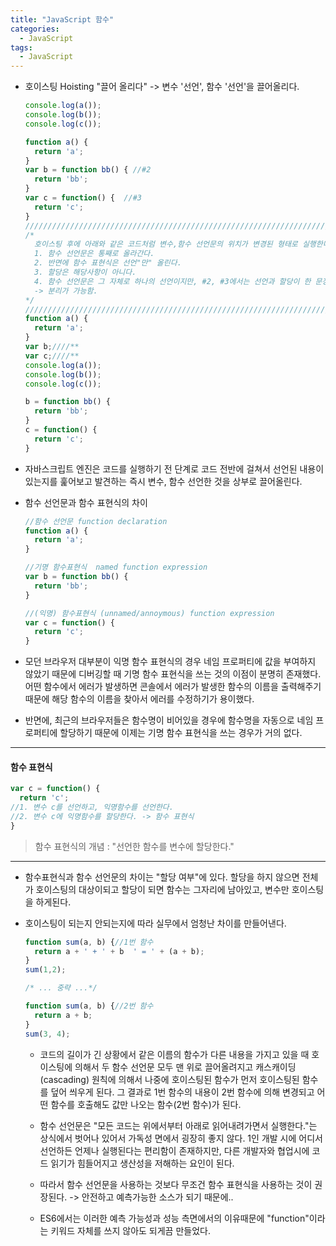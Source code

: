 ```yaml
---
title: "JavaScript 함수"
categories:
  - JavaScript
tags:
  - JavaScript
---
```



- 호이스팅 Hoisting  "끌어 올리다" -> 변수 '선언', 함수 '선언'을 끌어올리다.
 

  ```js
  console.log(a());
  console.log(b());
  console.log(c());

  function a() {
    return 'a';
  }
  var b = function bb() { //#2
    return 'bb';
  }
  var c = function() {  //#3
    return 'c';
  }
  /////////////////////////////////////////////////////////////////////////////////
  /*  
    호이스팅 후에 아래와 같은 코드처럼 변수,함수 선언문의 위치가 변경된 형태로 실행한다.
    1. 함수 선언문은 통째로 올라간다.
    2. 반면에 함수 표현식은 선언"만" 올린다.
    3. 할당은 해당사항이 아니다.
    4. 함수 선언문은 그 자체로 하나의 선언이지만, #2, #3에서는 선언과 할당이 한 문장 내에서 이루어진다.
    -> 분리가 가능함.
  */
  /////////////////////////////////////////////////////////////////////////////////
  function a() {
    return 'a';
  }
  var b;////**
  var c;////**
  console.log(a());
  console.log(b());
  console.log(c());

  b = function bb() {
    return 'bb';
  }
  c = function() {
    return 'c';
  }
  ```


- 자바스크립트 엔진은 코드를 실행하기 전 단계로 코드 전반에 걸쳐서 선언된 내용이 있는지를 훑어보고 발견하는 즉시 변수, 함수 선언한 것을 상부로 끌어올린다.


- 함수 선언문과 함수 표현식의 차이
  ```js
  //함수 선언문 function declaration
  function a() {
    return 'a';
  }

  //기명 함수표현식  named function expression
  var b = function bb() {
    return 'bb';
  }

  //(익명) 함수표현식 (unnamed/annoymous) function expression
  var c = function() {
    return 'c';
  }
  ```


- 모던 브라우저 대부분이 익명 함수 표현식의 경우 네임 프로퍼티에 값을 부여하지 않았기 때문에 디버깅할 때 기명 함수 표현식을 쓰는 것의 이점이 분명히 존재했다. 어떤 함수에서 에러가 발생하면 콘솔에서 에러가 발생한 함수의 이름을 출력해주기 때문에 해당 함수의 이름을 찾아서 에러를 수정하기가 용이했다.


- 반면에, 최근의 브라우저들은 함수명이 비어있을 경우에 함수명을 자동으로 네임 프로퍼티에 할당하기 때문에 이제는 기명 함수 표현식을 쓰는 경우가 거의 없다.


---


#### 함수 표현식

```js
var c = function() {
  return 'c';
//1. 변수 c를 선언하고, 익명함수를 선언한다.
//2. 변수 c에 익명함수를 할당한다. -> 함수 표현식
}
```

>함수 표현식의 개념 : "선언한 함수를 변수에 할당한다."

---

- 함수표현식과 함수 선언문의 차이는 "할당 여부"에 있다. 할당을 하지 않으면 전체가 호이스팅의 대상이되고 할당이 되면 함수는 그자리에 남아있고, 변수만 호이스팅을 하게된다.

- 호이스팅이 되는지 안되는지에 따라 실무에서 엄청난 차이를 만들어낸다.


  ```js
  function sum(a, b) {//1번 함수
    return a + ' + ' + b  ' = ' + (a + b);
  }
  sum(1,2);

  /* ... 중략 ...*/

  function sum(a, b) {//2번 함수
    return a + b;
  }
  sum(3, 4);
  ```


  - 코드의 길이가 긴 상황에서 같은 이름의 함수가 다른 내용을 가지고 있을 때 호이스팅에 의해서 두 함수 선언문 모두 맨 위로 끌어올려지고 캐스캐이딩(cascading) 원칙에 의해서 나중에 호이스팅된 함수가 먼저 호이스팅된 함수를 덮어 씌우게 된다. 그 결과로 1번 함수의 내용이 2번 함수에 의해 변경되고 어떤 함수를 호출해도 값만 나오는 함수(2번 함수)가 된다.

  - 함수 선언문은 "모든 코드는 위에서부터 아래로 읽어내려가면서 실행한다."는 상식에서 벗어나 있어서 가독성 면에서 굉장히 좋지 않다. 1인 개발 시에 어디서 선언하든 언제나 실행된다는 편리함이 존재하지만, 다른 개발자와 협업시에 코드 읽기가 힘들어지고 생산성을 저해하는 요인이 된다.

  - 따라서 함수 선언문을 사용하는 것보다 무조건 함수 표현식을 사용하는 것이 권장된다. -> 안전하고 예측가능한 소스가 되기 때문에..
  - ES6에서는 이러한 예측 가능성과 성능 측면에서의 이유때문에 "function"이라는 키워드 자체를 쓰지 않아도 되게끔 만들었다.


